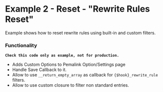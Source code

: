 # Example 2 - Reset - "Rewrite Rules Reset"

Example shows how to reset rewrite rules using built-in and custom filters.

### Functionality

 **`Check this code only as example, not for production.`**

 - Adds Custom Options to Pemalink Option/Settings page
 - Handle Save Callback to it.
 - Allow to use `__return_empty_array` as callback for `{$hook}_rewrite_rule` filters.
 - Allow to use custom closure to filter non standard entries.
